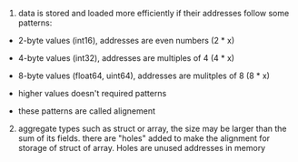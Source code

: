 1. data is stored and loaded more efficiently if their addresses follow some patterns:
  - 2-byte values (int16), addresses are even numbers (2 * x)
  - 4-byte values (int32), addresses are multiples of 4 (4 * x)
  - 8-byte values (float64, uint64), addresses are mulitples of 8 (8 * x)
  - higher values doesn't required patterns

- these patterns are called alignement

2. aggregate types such as struct or array, the size may be larger than the sum of its fields. there are "holes" added to make the alignment for storage of struct of array. Holes are unused addresses in memory

